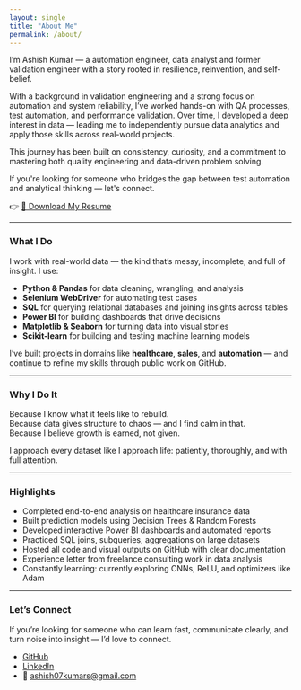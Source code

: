 ```yaml
---
layout: single
title: "About Me"
permalink: /about/
---
```



I’m Ashish Kumar — a automation engineer, data analyst and former validation engineer with a story rooted in resilience, reinvention, and self-belief.

With a background in validation engineering and a strong focus on automation and system reliability, I’ve worked hands-on with QA processes, test automation, and performance validation. Over time, I developed a deep interest in data — leading me to independently pursue data analytics and apply those skills across real-world projects.

This journey has been built on consistency, curiosity, and a commitment to mastering both quality engineering and data-driven problem solving.

If you're looking for someone who bridges the gap between test automation and analytical thinking — let's connect.

👉 [📄 Download My Resume](/assets/Resume.pdf)

---

### What I Do

I work with real-world data — the kind that’s messy, incomplete, and full of insight. I use:

- **Python & Pandas** for data cleaning, wrangling, and analysis  
- **Selenium WebDriver** for automating test cases
- **SQL** for querying relational databases and joining insights across tables  
- **Power BI** for building dashboards that drive decisions  
- **Matplotlib & Seaborn** for turning data into visual stories  
- **Scikit-learn** for building and testing machine learning models  

I’ve built projects in domains like **healthcare**, **sales**, and **automation** — and continue to refine my skills through public work on GitHub.

---

### Why I Do It

Because I know what it feels like to rebuild.  
Because data gives structure to chaos — and I find calm in that.  
Because I believe growth is earned, not given.

I approach every dataset like I approach life: patiently, thoroughly, and with full attention.

---

### Highlights

- Completed end-to-end analysis on healthcare insurance data  
- Built prediction models using Decision Trees & Random Forests  
- Developed interactive Power BI dashboards and automated reports  
- Practiced SQL joins, subqueries, aggregations on large datasets  
- Hosted all code and visual outputs on GitHub with clear documentation  
- Experience letter from freelance consulting work in data analysis  
- Constantly learning: currently exploring CNNs, ReLU, and optimizers like Adam

---

### Let’s Connect

If you’re looking for someone who can learn fast, communicate clearly, and turn noise into insight — I’d love to connect.

- [GitHub](https://github.com/ashishkumar-data)
- [LinkedIn](linkedin.com/in/ashish-sa-kumar)
- 📧 ashish07kumars@gmail.com